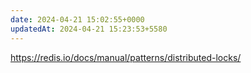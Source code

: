 ```yaml
---
date: 2024-04-21 15:02:55+0000
updatedAt: 2024-04-21 15:23:53+5580
---
```

https://redis.io/docs/manual/patterns/distributed-locks/